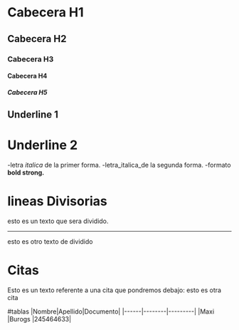 # Cabecera H1
## Cabecera H2
### Cabecera H3
#### Cabecera H4
##### Cabecera H5

Underline 1
---------

Underline 2
========

-letra *italica* de la primer forma.
-letra_italica_de la segunda forma.
-formato **bold  strong.**

# lineas Divisorias
esto es un texto que sera dividido.

----
esto es otro texto de dividido

# Citas
Esto es un texto referente a una cita que pondremos debajo:
esto es otra cita

#tablas
|Nombre|Apellido|Documento|
|------|--------|---------|
|Maxi  |Burogs  |245464633|